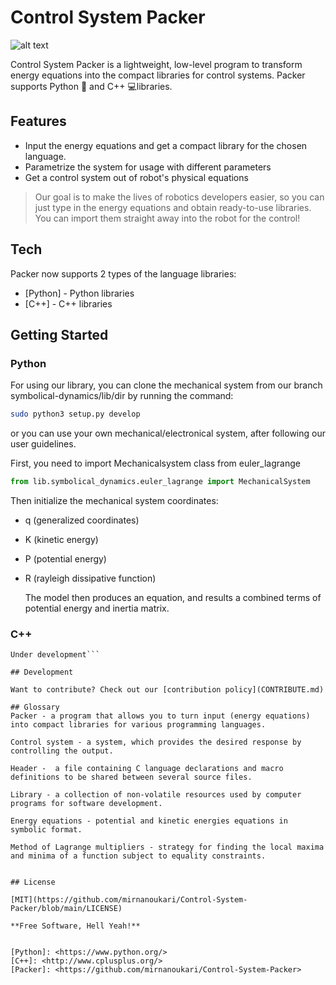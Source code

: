# Control System Packer

![alt text](https://i.ibb.co/Ph0x5bG/Untitled.png)

Control System Packer is a lightweight, low-level program to transform energy equations into the compact libraries for control systems. Packer supports Python 🐍 and C++ 💻libraries.  

## Features

- Input the energy equations and get a compact library for the chosen language. 
- Parametrize the system for usage with different parameters
- Get a control system out of robot's physical equations

> Our goal is to make the lives of robotics developers easier, so you
> can just type in the energy equations and obtain ready-to-use libraries.
> You can import them straight away into the robot for the control!

## Tech

Packer now supports 2 types of the language libraries:

- [Python] - Python libraries
- [C++] - C++ libraries

## Getting Started
### Python
For using our library, you can clone the mechanical system from our branch symbolical-dynamics/lib/dir by running the command:

```sh
sudo python3 setup.py develop
```

or you can use your own mechanical/electronical system, after following our user guidelines.

First, you need to import Mechanicalsystem class from euler_lagrange

```python
from lib.symbolical_dynamics.euler_lagrange import MechanicalSystem
```

Then initialize the mechanical system coordinates: 

- q (generalized coordinates)

- K (kinetic energy)

- P (potential energy)

- R (rayleigh dissipative function)

  The model then produces an equation, and results a combined terms of potential energy and inertia matrix.
### C++
```
Under development```

## Development

Want to contribute? Check out our [contribution policy](CONTRIBUTE.md)

## Glossary
Packer - a program that allows you to turn input (energy equations) into compact libraries for various programming languages.

Control system - a system, which provides the desired response by controlling the output.

Header -  a file containing C language declarations and macro definitions to be shared between several source files.

Library - a collection of non-volatile resources used by computer programs for software development.

Energy equations - potential and kinetic energies equations in symbolic format.

Method of Lagrange multipliers - strategy for finding the local maxima and minima of a function subject to equality constraints.


## License

[MIT](https://github.com/mirnanoukari/Control-System-Packer/blob/main/LICENSE) 

**Free Software, Hell Yeah!**


[Python]: <https://www.python.org/>
[C++]: <http://www.cplusplus.org/>
[Packer]: <https://github.com/mirnanoukari/Control-System-Packer>
